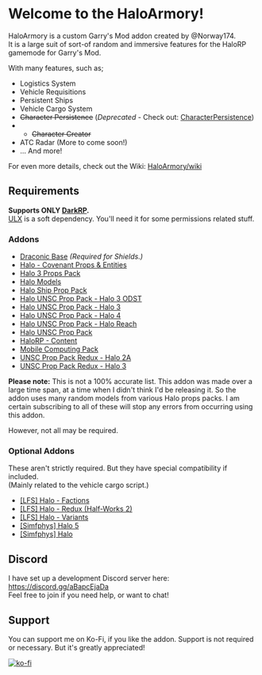 # Welcome to the HaloArmory!

HaloArmory is a custom Garry's Mod addon created by @Norway174.  
It is a large suit of sort-of random and immersive features for the HaloRP gamemode for Garry's Mod.

With many features, such as;
* Logistics System
* Vehicle Requisitions
* Persistent Ships
* Vehicle Cargo System
* ~~Character Persistence~~ (*Deprecated* - Check out: [CharacterPersistence](https://github.com/Norway174/CharacterPersistence))
* * ~~Character Creator~~
* ATC Radar (More to come soon!)
* ... And more!

For even more details, check out the Wiki: [HaloArmory/wiki](https://github.com/Norway174/HaloArmory/wiki)

## Requirements
**Supports ONLY [DarkRP](https://github.com/FPtje/DarkRP).**  
[ULX](https://steamcommunity.com/sharedfiles/filedetails/?id=557962280) is a soft dependency. You'll need it for some permissions related stuff.

### Addons
* [Draconic Base](https://steamcommunity.com/sharedfiles/filedetails/?id=1847505933)  *(Required for Shields.)*
* [Halo - Covenant Props & Entities](https://steamcommunity.com/sharedfiles/filedetails/?id=2896859937)
* [Halo 3 Props Pack](https://steamcommunity.com/sharedfiles/filedetails/?id=754733932)
* [Halo Models](https://steamcommunity.com/sharedfiles/filedetails/?id=310526027)
* [Halo Ship Prop Pack](https://steamcommunity.com/sharedfiles/filedetails/?id=1579080972)
* [Halo UNSC Prop Pack - Halo 3 ODST](https://steamcommunity.com/sharedfiles/filedetails/?id=1832181569)
* [Halo UNSC Prop Pack - Halo 3](https://steamcommunity.com/sharedfiles/filedetails/?id=1810303016)
* [Halo UNSC Prop Pack - Halo 4](https://steamcommunity.com/sharedfiles/filedetails/?id=1810304039)
* [Halo UNSC Prop Pack - Halo Reach](https://steamcommunity.com/sharedfiles/filedetails/?id=1810305449)
* [Halo UNSC Prop Pack](https://steamcommunity.com/sharedfiles/filedetails/?id=1567705816)
* [HaloRP - Content](https://steamcommunity.com/sharedfiles/filedetails/?id=2851837932)
* [Mobile Computing Pack](https://steamcommunity.com/sharedfiles/filedetails/?id=213181442)
* [UNSC Prop Pack Redux - Halo 2A](https://steamcommunity.com/sharedfiles/filedetails/?id=2847852497)
* [UNSC Prop Pack Redux - Halo 3](https://steamcommunity.com/sharedfiles/filedetails/?id=2814515573)

**Please note:** This is not a 100% accurate list. This addon was made over a large time span, at a time when I didn't think I'd be releasing it. So the addon uses many random models from various Halo props packs. I am certain subscribing to all of these will stop any errors from occurring using this addon.

However, not all may be required.

### Optional Addons
These aren't strictly required. But they have special compatibility if included.  
(Mainly related to the vehicle cargo script.)
* [[LFS] Halo - Factions](https://steamcommunity.com/sharedfiles/filedetails/?id=2896854969)
* [[LFS] Halo - Redux (Half-Works 2)](https://steamcommunity.com/sharedfiles/filedetails/?id=2896801960)
* [[LFS] Halo - Variants](https://steamcommunity.com/sharedfiles/filedetails/?id=2896849834)
* [[Simfphys] Halo 5](https://steamcommunity.com/sharedfiles/filedetails/?id=2030882935)
* [[Simfphys] Halo](https://steamcommunity.com/sharedfiles/filedetails/?id=2879250902)


## Discord
I have set up a development Discord server here: https://discord.gg/aBapcEjaDa  
Feel free to join if you need help, or want to chat!


## Support
You can support me on Ko-Fi, if you like the addon.
Support is not required or necessary. But it's greatly appreciated!

[![ko-fi](https://ko-fi.com/img/githubbutton_sm.svg)](https://ko-fi.com/J3J010ELH2)
